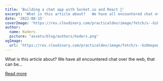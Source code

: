 ```yaml
---
title: 'Building a chat app with Socket.io and React 🚀'
excerpt: 'What is this article about?   We have all encountered chat over the web, that can be...'
date: '2022-08-15'
coverImage: 'https://res.cloudinary.com/practicaldev/image/fetch/s--GzOmxpon--/c_imagga_scale,f_auto,fl_progressive,h_420,q_auto,w_1000/https://dev-to-uploads.s3.amazonaws.com/uploads/articles/8ylxpg8dsaos9a1flawq.png'
author:
  name: Koders
  picture: "assets/blog/authors/koders.png"
ogImage:
  url: 'https://res.cloudinary.com/practicaldev/image/fetch/s--GzOmxpon--/c_imagga_scale,f_auto,fl_progressive,h_420,q_auto,w_1000/https://dev-to-uploads.s3.amazonaws.com/uploads/articles/8ylxpg8dsaos9a1flawq.png'
---
```


What is this article about?   We have all encountered chat over the web, that can be...

[Read more](https://dev.to/novu/building-a-chat-app-with-socketio-and-react-2edj)
